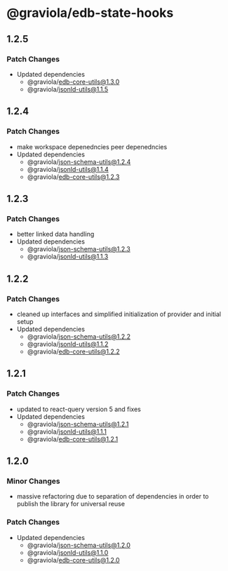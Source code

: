 # @graviola/edb-state-hooks

## 1.2.5

### Patch Changes

- Updated dependencies
  - @graviola/edb-core-utils@1.3.0
  - @graviola/jsonld-utils@1.1.5

## 1.2.4

### Patch Changes

- make workspace depenedncies peer depenedncies
- Updated dependencies
  - @graviola/json-schema-utils@1.2.4
  - @graviola/jsonld-utils@1.1.4
  - @graviola/edb-core-utils@1.2.3

## 1.2.3

### Patch Changes

- better linked data handling
- Updated dependencies
  - @graviola/json-schema-utils@1.2.3
  - @graviola/jsonld-utils@1.1.3

## 1.2.2

### Patch Changes

- cleaned up interfaces and simplified initialization of provider and initial setup
- Updated dependencies
  - @graviola/json-schema-utils@1.2.2
  - @graviola/jsonld-utils@1.1.2
  - @graviola/edb-core-utils@1.2.2

## 1.2.1

### Patch Changes

- updated to react-query version 5 and fixes
- Updated dependencies
  - @graviola/json-schema-utils@1.2.1
  - @graviola/jsonld-utils@1.1.1
  - @graviola/edb-core-utils@1.2.1

## 1.2.0

### Minor Changes

- massive refactoring due to separation of dependencies in order to publish the library for universal reuse

### Patch Changes

- Updated dependencies
  - @graviola/json-schema-utils@1.2.0
  - @graviola/jsonld-utils@1.1.0
  - @graviola/edb-core-utils@1.2.0
